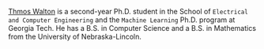 [Thmos Walton](https://www.thomasawalton.com) is a second-year Ph.D. student in the School of `Electrical and Computer Engineering` and the `Machine Learning` Ph.D. program at Georgia Tech. He has a B.S. in Computer Science and a B.S. in Mathematics from the University of Nebraska-Lincoln. 




